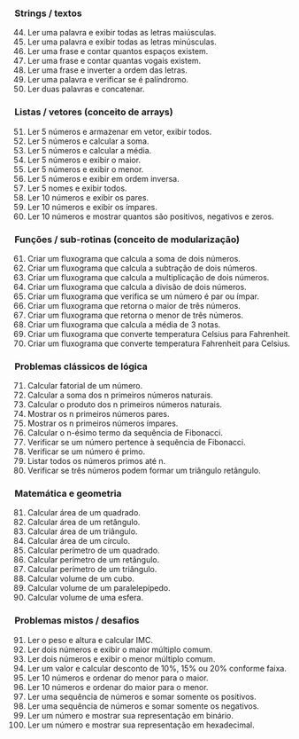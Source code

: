 ### **Strings / textos**

44. Ler uma palavra e exibir todas as letras maiúsculas.
45. Ler uma palavra e exibir todas as letras minúsculas.
46. Ler uma frase e contar quantos espaços existem.
47. Ler uma frase e contar quantas vogais existem.
48. Ler uma frase e inverter a ordem das letras.
49. Ler uma palavra e verificar se é palíndromo.
50. Ler duas palavras e concatenar.

### **Listas / vetores (conceito de arrays)**

51. Ler 5 números e armazenar em vetor, exibir todos.
52. Ler 5 números e calcular a soma.
53. Ler 5 números e calcular a média.
54. Ler 5 números e exibir o maior.
55. Ler 5 números e exibir o menor.
56. Ler 5 números e exibir em ordem inversa.
57. Ler 5 nomes e exibir todos.
58. Ler 10 números e exibir os pares.
59. Ler 10 números e exibir os ímpares.
60. Ler 10 números e mostrar quantos são positivos, negativos e zeros.

### **Funções / sub-rotinas (conceito de modularização)**

61. Criar um fluxograma que calcula a soma de dois números.
62. Criar um fluxograma que calcula a subtração de dois números.
63. Criar um fluxograma que calcula a multiplicação de dois números.
64. Criar um fluxograma que calcula a divisão de dois números.
65. Criar um fluxograma que verifica se um número é par ou ímpar.
66. Criar um fluxograma que retorna o maior de três números.
67. Criar um fluxograma que retorna o menor de três números.
68. Criar um fluxograma que calcula a média de 3 notas.
69. Criar um fluxograma que converte temperatura Celsius para Fahrenheit.
70. Criar um fluxograma que converte temperatura Fahrenheit para Celsius.

### **Problemas clássicos de lógica**

71. Calcular fatorial de um número.
72. Calcular a soma dos n primeiros números naturais.
73. Calcular o produto dos n primeiros números naturais.
74. Mostrar os n primeiros números pares.
75. Mostrar os n primeiros números ímpares.
76. Calcular o n-ésimo termo da sequência de Fibonacci.
77. Verificar se um número pertence à sequência de Fibonacci.
78. Verificar se um número é primo.
79. Listar todos os números primos até n.
80. Verificar se três números podem formar um triângulo retângulo.

### **Matemática e geometria**

81. Calcular área de um quadrado.
82. Calcular área de um retângulo.
83. Calcular área de um triângulo.
84. Calcular área de um círculo.
85. Calcular perímetro de um quadrado.
86. Calcular perímetro de um retângulo.
87. Calcular perímetro de um triângulo.
88. Calcular volume de um cubo.
89. Calcular volume de um paralelepípedo.
90. Calcular volume de uma esfera.

### **Problemas mistos / desafios**

91. Ler o peso e altura e calcular IMC.
92. Ler dois números e exibir o maior múltiplo comum.
93. Ler dois números e exibir o menor múltiplo comum.
94. Ler um valor e calcular desconto de 10%, 15% ou 20% conforme faixa.
95. Ler 10 números e ordenar do menor para o maior.
96. Ler 10 números e ordenar do maior para o menor.
97. Ler uma sequência de números e somar somente os positivos.
98. Ler uma sequência de números e somar somente os negativos.
99. Ler um número e mostrar sua representação em binário.
100. Ler um número e mostrar sua representação em hexadecimal.
